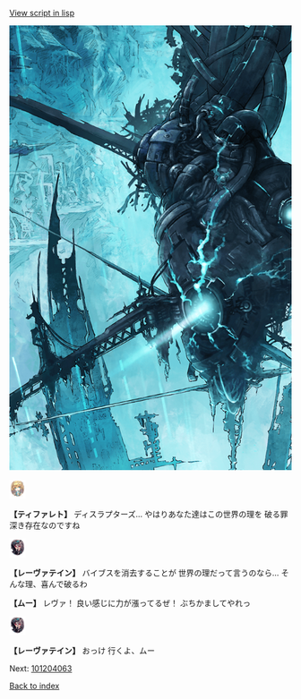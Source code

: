 [View script in lisp](../scripts/101204061.txt)

![underground_world_3.png](../images/backgrounds/underground_world_3.png)

<img src="../images/units/3503211.png" alt="3503211.png" height="34"/>

**【ティファレト】**
ディスラプターズ…
やはりあなた達はこの世界の理を
破る罪深き存在なのですね

<img src="../images/units/3100211.png" alt="3100211.png" height="34"/>

**【レーヴァテイン】**
バイブスを消去することが
世界の理だって言うのなら…
そんな理、喜んで破るわ

**【ムー】**
レヴァ！
良い感じに力が漲ってるぜ！
ぶちかましてやれっ

<img src="../images/units/3100211.png" alt="3100211.png" height="34"/>

**【レーヴァテイン】**
おっけ
行くよ、ムー

Next: [101204063](101204063.md)

[Back to index](index.md)
